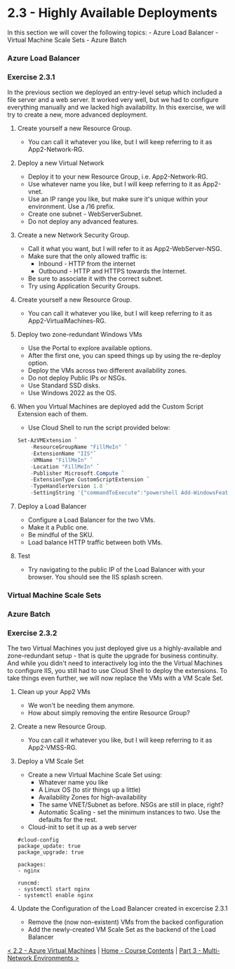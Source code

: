# 2.3 - Highly Available Deployments

In this section we will cover the following topics:
    - Azure Load Balancer
    - Virtual Machine Scale Sets
    - Azure Batch

### Azure Load Balancer


### Exercise 2.3.1

In the previous section we deployed an entry-level setup which included a file server and a web server. It worked very well, but we had to configure everything manually and we lacked high availability. 
In this exercise, we will try to create a new, more advanced deployment.

1. Create yourself a new Resource Group.
    - You can call it whatever you like, but I will keep referring to it as App2-Network-RG.

2. Deploy a new Virtual Network
    - Deploy it to your new Resource Group, i.e. App2-Network-RG.
    - Use whatever name you like, but I will keep referring to it as App2-vnet.
    - Use an IP range you like, but make sure it's unique within your environment. Use a /16 prefix.
    - Create one subnet - WebServerSubnet.
    - Do not deploy any advanced features.

3. Create a new Network Security Group.
    - Call it what you want, but I will refer to it as App2-WebServer-NSG.
    - Make sure that the only allowed traffic is:
        - Inbound - HTTP from the internet
        - Outbound - HTTP and HTTPS towards the Internet.
    - Be sure to associate it with the correct subnet.
    - Try using Application Security Groups.

4. Create yourself a new Resource Group.
    - You can call it whatever you like, but I will keep referring to it as App2-VirtualMachines-RG.

5. Deploy two zone-redundant Windows VMs
    - Use the Portal to explore available options.  
    - After the first one, you can speed things up by using the re-deploy option.
    - Deploy the VMs across two different availability zones.
    - Do not deploy Public IPs or NSGs.
    - Use Standard SSD disks.
    - Use Windows 2022 as the OS.

6. When you Virtual Machines are deployed add the Custom Script Extension each of them. 
    - Use Cloud Shell to run the script provided below:

    ```PowerShell
    Set-AzVMExtension `
        -ResourceGroupName "FillMeIn" `
        -ExtensionName "IIS"`
        -VMName "FillMeIn" `
        -Location "FillMeIn" `
        -Publisher Microsoft.Compute `
        -ExtensionType CustomScriptExtension `
        -TypeHandlerVersion 1.8 `
        -SettingString '{"commandToExecute":"powershell Add-WindowsFeature Web-Server; powershell Add-Content -Path \"C:\\inetpub\\wwwroot\\Default.htm\" -Value $($env:computername."}'
    ```

7. Deploy a Load Balancer 
    - Configure a Load Balancer for the two VMs.
    - Make it a Public one.
    - Be mindful of the SKU.
    - Load balance HTTP traffic between both VMs.

8. Test
    - Try navigating to the public IP of the Load Balancer with your browser. You should see the IIS splash screen. 


### Virtual Machine Scale Sets


### Azure Batch


### Exercise 2.3.2

The two Virtual Machines you just deployed give us a highly-available and zone-redundant setup - that is quite the upgrade for business continuity. And while you didn't need to interactively log into the the Virtual Machines to configure IIS, you still had to use Cloud Shell to deploy the extensions. 
To take things even further, we will now replace the VMs with a VM Scale Set.

1. Clean up your App2 VMs
    - We won't be needing them anymore.
    - How about simply removing the entire Resource Group?

2. Create a new Resource Group.
    - You can call it whatever you like, but I will keep referring to it as App2-VMSS-RG.

3. Deploy a VM Scale Set
    - Create a new Virtual Machine Scale Set using:
        - Whatever name you like
        - A Linux OS (to stir things up a little)
        - Availability Zones for high-availability
        - The same VNET/Subnet as before. NSGs are still in place, right?
        - Automatic Scaling - set the minimum instances to two. Use the defaults for the rest.
    - Cloud-init to set it up as a web server

    ```Cloud-Init
    #cloud-config
    package_update: true
    package_upgrade: true

    packages:
    - nginx

    runcmd:
    - systemctl start nginx
    - systemctl enable nginx
    ```

4. Update the Configuration of the Load Balancer created in excercise 2.3.1
    - Remove the (now non-existent) VMs from the backed configuration
    - Add the newly-created VM Scale Set as the backend of the Load Balancer

[< 2.2 - Azure Virtual Machines](./azureVirtualMachines.md) | [Home - Course Contents](../Contents.md) |  [ Part 3 - Multi-Network Environments >](../Part3/partThreeIndex.md)